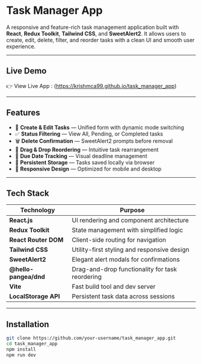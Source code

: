 #  Task Manager App

A responsive and feature-rich task management application built with **React**, **Redux Toolkit**, **Tailwind CSS**, and **SweetAlert2**. It allows users to create, edit, delete, filter, and reorder tasks with a clean UI and smooth user experience.

---

## Live Demo

👉 View Live App : (https://krishmca99.github.io/task_manager_app)



---

## Features

- 📝 **Create & Edit Tasks** — Unified form with dynamic mode switching
- ✅ **Status Filtering** — View All, Pending, or Completed tasks
- 🗑️ **Delete Confirmation** — SweetAlert2 prompts before removal
- 🔄 **Drag & Drop Reordering** — Intuitive task rearrangement
- 📅 **Due Date Tracking** — Visual deadline management
- 💾 **Persistent Storage** — Tasks saved locally via browser
- 📱 **Responsive Design** — Optimized for mobile and desktop

---

## Tech Stack

| Technology             | Purpose                                      |
|------------------------|----------------------------------------------|
| **React.js**           | UI rendering and component architecture      |
| **Redux Toolkit**      | State management with simplified logic       |
| **React Router DOM**   | Client-side routing for navigation           |
| **Tailwind CSS**       | Utility-first styling and responsive design  |
| **SweetAlert2**        | Elegant alert modals for confirmations       |
| **@hello-pangea/dnd**  | Drag-and-drop functionality for task reordering |
| **Vite**               | Fast build tool and dev server               |
| **LocalStorage API**   | Persistent task data across sessions         |

---

## Installation

```bash
git clone https://github.com/your-username/task_manager_app.git
cd task_manager_app
npm install
npm run dev
